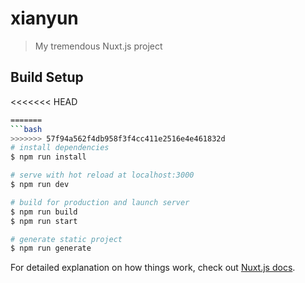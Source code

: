 # xianyun

> My tremendous Nuxt.js project

## Build Setup

<<<<<<< HEAD
``` bash
=======
```bash
>>>>>>> 57f94a562f4db958f3f4cc411e2516e4e461832d
# install dependencies
$ npm run install

# serve with hot reload at localhost:3000
$ npm run dev

# build for production and launch server
$ npm run build
$ npm run start

# generate static project
$ npm run generate
```

For detailed explanation on how things work, check out [Nuxt.js docs](https://nuxtjs.org).
